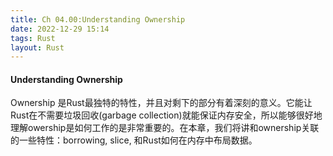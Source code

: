 ```yaml
---
title: Ch 04.00:Understanding Ownership
date: 2022-12-29 15:14
tags: Rust
layout: Rust
---
```

#### Understanding Ownership

Ownership 是Rust最独特的特性，并且对剩下的部分有着深刻的意义。它能让Rust在不需要垃圾回收(garbage collection)就能保证内存安全，所以能够很好地理解owership是如何工作的是非常重要的。在本章，我们将讲和ownership关联的一些特性：borrowing, slice, 和Rust如何在内存中布局数据。


